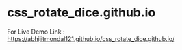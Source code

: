# css_rotate_dice.github.io

For Live Demo 
Link : https://abhijitmondal121.github.io/css_rotate_dice.github.io/
